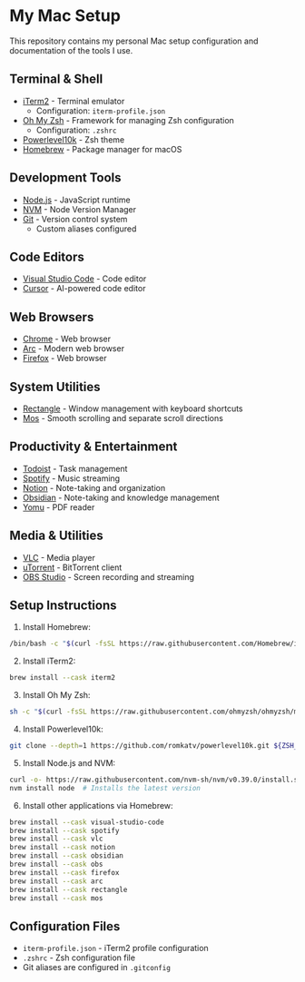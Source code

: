 # My Mac Setup

This repository contains my personal Mac setup configuration and documentation of the tools I use.

## Terminal & Shell

- [iTerm2](https://iterm2.com/) - Terminal emulator
  - Configuration: `iterm-profile.json`
- [Oh My Zsh](https://ohmyz.sh/) - Framework for managing Zsh configuration
  - Configuration: `.zshrc`
- [Powerlevel10k](https://github.com/romkatv/powerlevel10k) - Zsh theme
- [Homebrew](https://brew.sh/) - Package manager for macOS

## Development Tools

- [Node.js](https://nodejs.org/) - JavaScript runtime
- [NVM](https://github.com/nvm-sh/nvm) - Node Version Manager
- [Git](https://git-scm.com/) - Version control system
  - Custom aliases configured

## Code Editors

- [Visual Studio Code](https://code.visualstudio.com/) - Code editor
- [Cursor](https://cursor.sh/) - AI-powered code editor

## Web Browsers

- [Chrome](https://www.google.com/chrome/) - Web browser
- [Arc](https://arc.net/) - Modern web browser
- [Firefox](https://www.mozilla.org/firefox/) - Web browser

## System Utilities

- [Rectangle](https://rectangleapp.com/) - Window management with keyboard shortcuts
- [Mos](https://mos.caldis.me/) - Smooth scrolling and separate scroll directions

## Productivity & Entertainment

- [Todoist](https://todoist.com/) - Task management
- [Spotify](https://www.spotify.com/) - Music streaming
- [Notion](https://www.notion.so/) - Note-taking and organization
- [Obsidian](https://obsidian.md/) - Note-taking and knowledge management
- [Yomu](https://apps.apple.com/us/app/yomu-pdf-reader/id489909020) - PDF reader

## Media & Utilities

- [VLC](https://www.videolan.org/vlc/) - Media player
- [uTorrent](https://www.utorrent.com/) - BitTorrent client
- [OBS Studio](https://obsproject.com/) - Screen recording and streaming

## Setup Instructions

1. Install Homebrew:
```bash
/bin/bash -c "$(curl -fsSL https://raw.githubusercontent.com/Homebrew/install/HEAD/install.sh)"
```

2. Install iTerm2:
```bash
brew install --cask iterm2
```

3. Install Oh My Zsh:
```bash
sh -c "$(curl -fsSL https://raw.githubusercontent.com/ohmyzsh/ohmyzsh/master/tools/install.sh)"
```

4. Install Powerlevel10k:
```bash
git clone --depth=1 https://github.com/romkatv/powerlevel10k.git ${ZSH_CUSTOM:-$HOME/.oh-my-zsh/custom}/themes/powerlevel10k
```

5. Install Node.js and NVM:
```bash
curl -o- https://raw.githubusercontent.com/nvm-sh/nvm/v0.39.0/install.sh | bash
nvm install node  # Installs the latest version
```

6. Install other applications via Homebrew:
```bash
brew install --cask visual-studio-code
brew install --cask spotify
brew install --cask vlc
brew install --cask notion
brew install --cask obsidian
brew install --cask obs
brew install --cask firefox
brew install --cask arc
brew install --cask rectangle
brew install --cask mos
```

## Configuration Files

- `iterm-profile.json` - iTerm2 profile configuration
- `.zshrc` - Zsh configuration file
- Git aliases are configured in `.gitconfig`